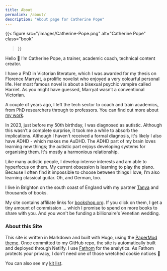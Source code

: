 ```yaml
---
title: About
permalink: /about/
description: "About page for Catherine Pope"
---
```


{{< figure
  src="/images/Catherine-Pope.png"
  alt="Catherine Pope"
  class="book"
>}}

Hello 👋 I’m Catherine Pope, a trainer, academic coach, technical content creator. 

I have a PhD in Victorian literature, which I was awarded for my thesis on Florence Marryat, a prolific novelist who enjoyed a very colourful personal life. Her most famous novel is about a bisexual psychic vampire called Harriet. As you might have guessed, Marryat wasn’t a conventional Victorian.

A couple of years ago, I left the tech sector to coach and train academics, from PhD researchers through to professors. You can find out more about [my work](/work/).

In 2023, just before my 50th birthday, I was diagnosed as autistic. Although this wasn’t a complete surprise, it took me a while to absorb the implications. Although I haven't received a formal diagnosis, it's likely I also have ADHD - which makes me AuDHD. The ADHD part of my brain loves learning new things; the autistic part enjoys developing systems for organising them. It's mostly a harmonious relationship.

Like many autistic people, I develop intense interests and am able to hyperfocus on them. My current obsession is learning to play the piano. Because I often find it impossible to choose between things I love, I’m also learning classical guitar. Oh, and German, too.

I live in Brighton on the south coast of England with my partner [Tanya](https://www.tanyaizzard.co.uk) and thousands of books.

My site contains affiliate links for [bookshop.org](https://bookshop.org). If you click on them, I get a tiny amount of commission … which I promise to spend on more books to share with you. And you won't be funding a billionaire's Venetian wedding.

### About this Site

This site is written in Markdown and built with Hugo, using the [PaperMod theme](https://themes.gohugo.io/themes/papermod/). Once committed to my GitHub repo, the site is automatically built and deployed through Netlify. I use [Fathom](https://usefathom.com) for the analytics. As Fathom protects your privacy, I don't need one of those wretched cookie notices 🎉

You can also see my [kit list](/kit-list/).
